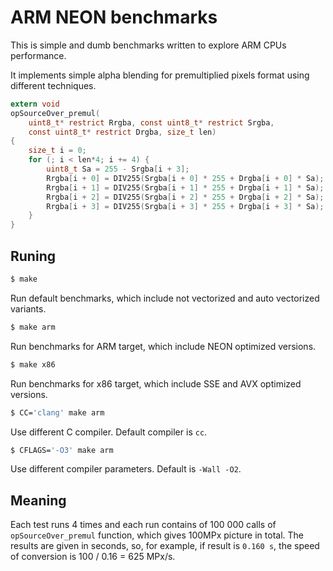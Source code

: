 # ARM NEON benchmarks

This is simple and dumb benchmarks written to explore ARM CPUs performance.

It implements simple alpha blending for premultiplied pixels format using
different techniques.

```c
extern void
opSourceOver_premul(
    uint8_t* restrict Rrgba, const uint8_t* restrict Srgba,
    const uint8_t* restrict Drgba, size_t len)
{
    size_t i = 0;
    for (; i < len*4; i += 4) {
        uint8_t Sa = 255 - Srgba[i + 3];
        Rrgba[i + 0] = DIV255(Srgba[i + 0] * 255 + Drgba[i + 0] * Sa);
        Rrgba[i + 1] = DIV255(Srgba[i + 1] * 255 + Drgba[i + 1] * Sa);
        Rrgba[i + 2] = DIV255(Srgba[i + 2] * 255 + Drgba[i + 2] * Sa);
        Rrgba[i + 3] = DIV255(Srgba[i + 3] * 255 + Drgba[i + 3] * Sa);
    }
}
```


## Runing

```sh
$ make
```
Run default benchmarks, which include not vectorized and auto vectorized variants.

```sh
$ make arm
```
Run benchmarks for ARM target, which include NEON optimized versions.

```sh
$ make x86
```
Run benchmarks for x86 target, which include SSE and AVX optimized versions.

```sh
$ CC='clang' make arm
```
Use different C compiler. Default compiler is `cc`.

```sh
$ CFLAGS='-O3' make arm
```
Use different compiler parameters. Default is `-Wall -O2`.


## Meaning

Each test runs 4 times and each run contains of 100 000 calls of
`opSourceOver_premul` function, which gives 100MPx picture in total.
The results are given in seconds, so, for example, if result is `0.160 s`,
the speed of conversion is 100 / 0.16 = 625 MPx/s.
